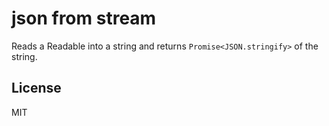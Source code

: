 # json from stream
Reads a Readable into a string and returns ```Promise<JSON.stringify>``` of the string.

## License
MIT